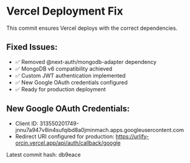 # Vercel Deployment Fix

This commit ensures Vercel deploys with the correct dependencies.

## Fixed Issues:
- ✅ Removed @next-auth/mongodb-adapter dependency
- ✅ MongoDB v6 compatibility achieved  
- ✅ Custom JWT authentication implemented
- ✅ New Google OAuth credentials configured
- ✅ Ready for production deployment

## New Google OAuth Credentials:
- Client ID: 313550201749-jnnu7a947v8in4sufqibd8a0jminmach.apps.googleusercontent.com
- Redirect URI configured for production: https://urlify-orcin.vercel.app/api/auth/callback/google

Latest commit hash: db9eace
